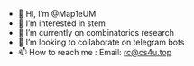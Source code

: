 - 👋 Hi, I’m @Map1eUM
- 👀 I’m interested in stem
- 🌱 I’m currently on combinatorics research
- 💞️ I’m looking to collaborate on telegram bots
- 📫 How to reach me : Email: rc@cs4u.top

<!---
Map1eUM/Map1eUM is a ✨ special ✨ repository because its `README.md` (this file) appears on your GitHub profile.
You can click the Preview link to take a look at your changes.
--->
